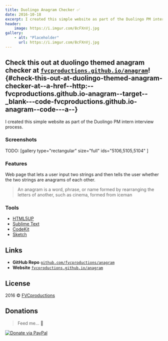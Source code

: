 ```yaml
---
title: Duolingo Anagram Checker ✅
date: 2016-10-18
excerpt: I created this simple website as part of the Duolingo PM intern interview process.
header:
    image: https://i.imgur.com/8cFXnVj.jpg
gallery:
    - alt: "Placeholder"
      url: https://i.imgur.com/8cFXnVj.jpg
---
```


Check this out at duolingo themed anagram checker at [`fvcproductions.github.io/anagram`](https://fvcproductions.github.io/anagram)! {#check-this-out-at-duolingo-themed-anagram-checker-at--a-href--http:--fvcproductions.github.io-anagram--target--_blank---code-fvcproductions.github.io-anagram--code---a--}
-----------------------------------

I created this simple website as part of the Duolingo PM intern
interview process.

### Screenshots

TODO: [gallery type="rectangular" size="full" ids="5106,5105,5104"
]

### Features

Web page that lets a user input two strings and then tells the user
whether the two strings are anagrams of each other.

> An anagram is a word, phrase, or name formed by rearranging the
> letters of another, such as cinema, formed from iceman

### Tools

- [HTML5UP](https://html5up.net)
- [Sublime Text](https://github.com/fvcproductions/Sublime)
- [CodeKit](https://incident57.com/codekit/)
- [Sketch](https://www.sketchapp.com/)

Links
-----

-   **GitHub Repo**
    [`github.com/fvcproductions/anagram`](https://github.com/fvcproductions/anagram)
-   **Website**
    [`fvcproductions.github.io/anagram`](https://fvcproductions.github.io/anagram)

License
-------

2016 © [FVCproductions](https://fvcproductions.com)

Donations
---------

> Feed me… 🍕

[![Donate via
PayPal](https://raw.github.com/xioTechnologies/PayPal-Button/master/PayPal%20Button.png)](https://paypal.me/fvcproductions)

